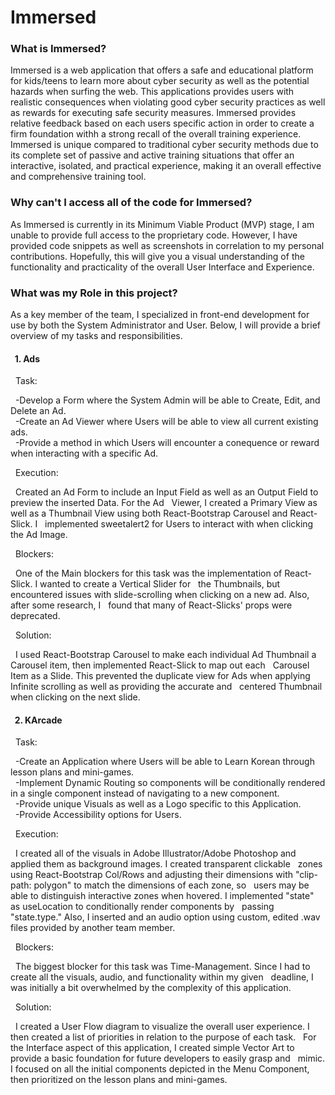 # Immersed

<h3>What is Immersed?</h3>
Immersed is a web application that offers a safe and educational platform for kids/teens to learn more about cyber security as well as the potential hazards when surfing the web. This applications provides users with realistic consequences when violating good cyber security practices as well as rewards for executing safe security measures. Immersed provides relative feedback based on each users specific action in order to create a firm foundation withh a strong recall of the overall training experience. Immersed is unique compared to traditional cyber security methods due to its complete set of passive and active training situations that offer an interactive, isolated, and practical experience, making it an overall effective and comprehensive training tool.
  </br>
<h3>Why can't I access all of the code for Immersed?</h3>
As Immersed is currently in its Minimum Viable Product (MVP) stage, I am unable to provide full access to the proprietary code. However, I have provided code snippets as well as screenshots in correlation to my personal contributions. Hopefully, this will give you a visual understanding of the functionality and practicality of the overall User Interface and Experience.
  </br>
<h3>What was my Role in this project?</h3>
As a key member of the team, I specialized in front-end development for use by both the System Administrator and User. Below, I will provide a brief overview of my tasks and responsibilities.
  </br>
<h4>&nbsp; 1. Ads</h4>
&nbsp; Task:
  </br>
<p>&nbsp; -Develop a Form where the System Admin will be able to Create, Edit, and Delete an Ad. 
  </br>
&nbsp; -Create an Ad Viewer where Users will be able to view all current existing ads.
  </br>
&nbsp; -Provide a method in which Users will encounter a conequence or reward when interacting with a specific Ad.</p>
&nbsp; Execution: 
  </br>
<p>&nbsp; Created an Ad Form to include an Input Field as well as an Output Field to preview the inserted Data. For the Ad &nbsp;&nbsp;Viewer, I created a Primary View as well as a Thumbnail View using both React-Bootstrap Carousel and React-Slick. I &nbsp;&nbsp;implemented sweetalert2 for Users to interact with when clicking the Ad Image.</p>
&nbsp; Blockers:
  </br>
<p>&nbsp; One of the Main blockers for this task was the implementation of React-Slick. I wanted to create a Vertical Slider for &nbsp;&nbsp;the Thumbnails, but encountered issues with slide-scrolling when clicking on a new ad. Also, after some research, I &nbsp;&nbsp;found that many of React-Slicks' props were deprecated.</p>
&nbsp; Solution:
  </br>
<p>&nbsp; I used React-Bootstrap Carousel to make each individual Ad Thumbnail a Carousel item, then implemented React-Slick to map out each &nbsp;&nbsp;Carousel Item as a Slide. This prevented the duplicate view for Ads when applying Infinite scrolling as well as providing the accurate and &nbsp;&nbsp;centered Thumbnail when clicking on the next slide.</p>
<h4>&nbsp; 2. KArcade</h4>
&nbsp; Task:
  </br>
<p>&nbsp; -Create an Application where Users will be able to Learn Korean through lesson plans and mini-games.
  </br>
&nbsp; -Implement Dynamic Routing so components will be conditionally rendered in a single component instead of navigating to a new component.
  </br>
&nbsp; -Provide unique Visuals as well as a Logo specific to this Application.
  </br>
&nbsp; -Provide Accessibility options for Users.</p>
&nbsp; Execution:
  </br>
<p>&nbsp; I created all of the visuals in Adobe Illustrator/Adobe Photoshop and applied them as background images. I created transparent clickable &nbsp;&nbsp;zones using React-Bootstrap Col/Rows and adjusting their dimensions with "clip-path: polygon" to match the dimensions of each zone, so &nbsp;&nbsp;users may be able to distinguish interactive zones when hovered. I implemented "state" as useLocation to conditionally render components by &nbsp;&nbsp;passing "state.type." Also, I inserted and an audio option using custom, edited .wav files provided by another team member.</p>
&nbsp; Blockers:
  </br>
<p>&nbsp; The biggest blocker for this task was Time-Management. Since I had to create all the visuals, audio, and functionality within my given &nbsp;&nbsp;deadline, I was initially a bit overwhelmed by the complexity of this application.</p>
&nbsp; Solution:
  </br>
<p>&nbsp; I created a User Flow diagram to visualize the overall user experience. I then created a list of priorities in relation to the purpose of each task. &nbsp;&nbsp;For the Interface aspect of this application, I created simple Vector Art to provide a basic foundation for future developers to easily grasp and &nbsp;&nbsp;mimic. I focused on all the initial components depicted in the Menu Component, then prioritized on the lesson plans and mini-games.

